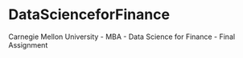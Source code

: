 # DataScienceforFinance
Carnegie Mellon University - MBA - Data Science for Finance - Final Assignment
